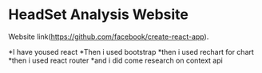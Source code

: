 # HeadSet Analysis Website

Website link(https://github.com/facebook/create-react-app).

*I have yoused react
*Then i used bootstrap
*then i used rechart for chart
*then i used react router
*and i did come research on context api
